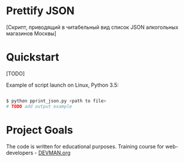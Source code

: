 # Prettify JSON

[Скрипт, приводящий в читабельный вид список JSON алкогольных магазинов Москвы]

# Quickstart

[TODO]

Example of script launch on Linux, Python 3.5:

```bash

$ python pprint_json.py <path to file>
# TODO add output example

```

# Project Goals

The code is written for educational purposes. Training course for web-developers - [DEVMAN.org](https://devman.org)
